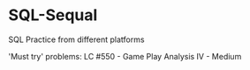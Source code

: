 # SQL-Sequal
SQL Practice from different platforms

'Must try' problems:
LC #550 - Game Play Analysis IV - Medium
